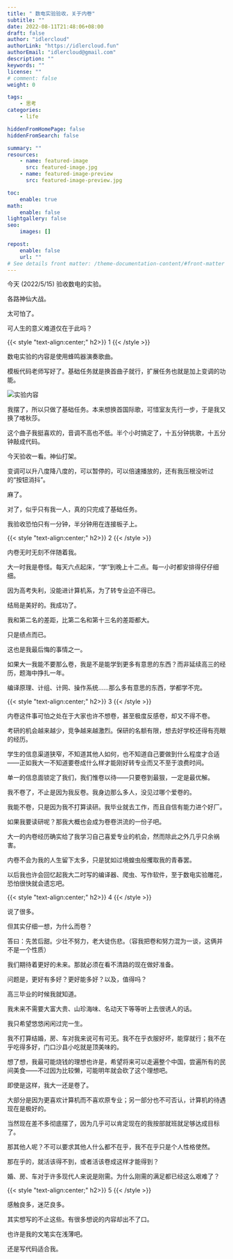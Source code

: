 ```yaml
---
title: " 数电实验验收，关于内卷"
subtitle: ""
date: 2022-08-11T21:48:06+08:00
draft: false
author: "idlercloud"
authorLink: "https://idlercloud.fun"
authorEmail: "idlercloud@gmail.com"
description: ""
keywords: ""
license: ""
# comment: false
weight: 0

tags:
    - 思考
categories:
    - life

hiddenFromHomePage: false
hiddenFromSearch: false

summary: ""
resources:
    - name: featured-image
      src: featured-image.jpg
    - name: featured-image-preview
      src: featured-image-preview.jpg

toc:
    enable: true
math:
    enable: false
lightgallery: false
seo:
    images: []

repost:
    enable: false
    url: ""
# See details front matter: /theme-documentation-content/#front-matter
---
```


今天 (2022/5/15) 验收数电的实验。

各路神仙大战。

太可怕了。

<!--more-->

可人生的意义难道仅在于此吗？

{{< style "text-align:center;" h2>}}
1
{{< /style >}}

数电实验的内容是使用蜂鸣器演奏歌曲。

模板代码老师写好了。基础任务就是换首曲子就行，扩展任务也就是加上变调的功能。

![实验内容](/images/thought_about_involution_1.png)

我摆了，所以只做了基础任务。本来想换首国际歌，可惜室友先行一步，于是我又换了喀秋莎。

这个曲子我挺喜欢的，音调不高也不低。半个小时搞定了，十五分钟挑歌，十五分钟敲成代码。

今天验收一看。神仙打架。

变调可以升八度降八度的，可以暂停的，可以倍速播放的，还有我压根没听过的“按钮消抖”。

麻了。

对了，似乎只有我一人，真的只完成了基础任务。

我验收恐怕只有一分钟，半分钟用在连接板子上。

{{< style "text-align:center;" h2>}}
2
{{< /style >}}

内卷无时无刻不伴随着我。

大一时我是卷怪。每天六点起床，“学”到晚上十二点。每一小时都安排得仔仔细细。

因为高考失利，没能进计算机系，为了转专业迫不得已。

结局是美好的。我成功了。

我和第二名的差距，比第二名和第十三名的差距都大。

只是绩点而已。

这也是我最后悔的事情之一。

如果大一我能不要那么卷，我是不是能学到更多有意思的东西？而非延续高三的经历，题海中挣扎一年。

编译原理、计组、计网、操作系统……那么多有意思的东西，学都学不完。

{{< style "text-align:center;" h2>}}
3
{{< /style >}}

内卷这件事可怕之处在于大家也许不想卷，甚至极度反感卷，却又不得不卷。

考研的机会越来越少，竞争越来越激烈。保研的名额有限，想去好学校还得有亮眼的经历。

学生的信息渠道狭窄，不知道其他人如何，也不知道自己要做到什么程度才合适——正如我大一不知道要卷成什么样才能刚好转专业而又不至于浪费时间。

单一的信息面锁定了我们，我们惟卷以待——只要卷到最狠，一定是最优解。

我不卷了，不止是因为我反卷。我身边那么多人，没见过哪个爱卷的。

我能不卷，只是因为我不打算读研。我毕业就去工作，而且自信有能力进个好厂。

如果我要读研呢？那我大概也会成为卷卷洪流的一份子吧。

大一的内卷经历确实给了我学习自己喜爱专业的机会，然而除此之外几乎只余祸害。

内卷不会为我的人生留下太多，只是犹如过境蝗虫般攫取我的青春罢。

以后我也许会回忆起我大二时写的编译器、爬虫、写作软件，至于数电实验雕花，恐怕很快就会遗忘吧。

{{< style "text-align:center;" h2>}}
4
{{< /style >}}

说了很多。

但其实仔细一想，为什么而卷？

答曰：先苦后甜。少壮不努力，老大徒伤悲。（容我把卷和努力混为一谈，这俩并不是一个性质）

我们期待着更好的未来。那就必须在看不清路的现在做好准备。

问题是，更好有多好？更好能多好？以及，值得吗？

高三毕业的时候我就知道。

我未来不需要大富大贵、山珍海味、名动天下等等听上去很诱人的话。

我只希望悠悠闲闲过完一生。

我不打算结婚，房、车对我来说可有可无。我不在乎衣服好坏，能穿就行；我不在乎吃得多好，门口沙县小吃就是顶美味的。

想了想，我最可能烧钱的理想也许是，希望将来可以走遍整个中国，尝遍所有的民间美食——不过因为比较懒，可能明年就会砍了这个理想吧。

即使是这样，我大一还是卷了。

大部分是因为更喜欢计算机而不喜欢原专业；另一部分也不可否认，计算机的待遇现在是极好的。

当然现在差不多彻底摆了，因为几乎可以肯定现在的我按部就班就足够达成目标了。

那其他人呢？不可以要求其他人什么都不在乎，我不在乎只是个人性格使然。

那在乎的，就活该得不到，或者活该卷成这样才能得到？

婚、房、车对于许多现代人来说是刚需。为什么刚需的满足都已经这么艰难了？

{{< style "text-align:center;" h2>}}
5
{{< /style >}}

感触良多，迷茫良多。

其实想写的不止这些。有很多想说的内容却出不了口。

也许是我的文笔实在浅薄吧。

还是写代码适合我。
